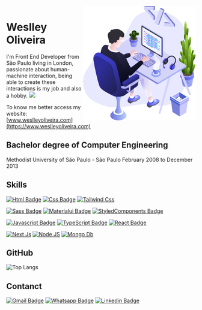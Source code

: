 <img align="right" src="./images/illustration.png" width="300"/>

# Weslley Oliveira

I'm Front End Developer from São Paulo living in London, passionate about human-machine interaction, being able to create these interactions is my job and also a hobby. <img src="https://raw.githubusercontent.com/MartinHeinz/MartinHeinz/master/wave.gif" width="20px">

To know me better access my website: [www.weslleyoliveira.com](https://www.weslleyoliveira.com)

## Bachelor degree of Computer Engineering 
Methodist University of São Paulo - São Paulo
February 2008 to December 2013

## Skills 

[![Html Badge](https://img.shields.io/badge/HTML5-E34F26?style=for-the-badge&logo=html5&logoColor=white)](https://github.com/weslley-oliveira)
[![Css Badge](https://img.shields.io/badge/CSS3-1572B6?style=for-the-badge&logo=css3&logoColor=white)](https://github.com/weslley-oliveira)
[![Tailwind Css](https://img.shields.io/badge/TailWind%20Css-ffffff?style=for-the-badge&logo=tailwind-css&logoColor=06b6d4)](https://github.com/weslley-oliveira)

[![Sass Badge](https://img.shields.io/badge/Sass-CC6699?style=for-the-badge&logo=sass&logoColor=white)](https://github.com/weslley-oliveira)
[![Materialui Badge](https://img.shields.io/badge/Material--UI-0081CB?style=for-the-badge&logo=material-ui&logoColor=white)](https://github.com/weslley-oliveira)
[![StyledComponents Badge](https://img.shields.io/badge/styled--components-DB7093?style=for-the-badge&logo=styled-components&logoColor=white)](https://github.com/weslley-oliveira)

[![Javascript Badge](https://img.shields.io/badge/JavaScript-F7DF1E?style=for-the-badge&logo=javascript&logoColor=black)](https://github.com/weslley-oliveira)
[![TypeScript Badge](https://img.shields.io/badge/TypeScript-3276E6?style=for-the-badge&logo=typescript&logoColor=white&labelColor=3276E6)](https://github.com/weslley-oliveira)
[![React Badge](https://img.shields.io/badge/React-20232A?style=for-the-badge&logo=react&logoColor=61DAFB)](https://github.com/weslley-oliveira)

[![Next Js](https://img.shields.io/badge/Next%20Js-000000?style=for-the-badge&logo=next.js&logoColor=white)](https://github.com/weslley-oliveira)
[![Node JS](https://img.shields.io/badge/Node%20Js-3e863d?style=for-the-badge&logo=node.js&logoColor=white)](https://github.com/weslley-oliveira)
[![Mongo Db](https://img.shields.io/badge/MongoDB-35495E?style=for-the-badge&logo=mongodb&logoColor=4FC08D)](https://github.com/weslley-oliveira)

## GitHub

![Top Langs](https://github-readme-stats.vercel.app/api/top-langs/?username=weslley-oliveira&theme=tokyonight)

## Contanct  

[![Gmail Badge](https://img.shields.io/badge/Gmail-D14836?style=for-the-badge&logo=gmail&logoColor=white)](mailto:weslleyzera2020@gmail.com)
[![Whatsapp Badge](https://img.shields.io/badge/WhatsApp-25D366?style=for-the-badge&logo=whatsapp&logoColor=white)](https://api.whatsapp.com/send?phone=447568555838&text=Hi!)
[![Linkedin Badge](https://img.shields.io/badge/linkedin-0A66C2?style=for-the-badge&logo=linkedin&logoColor=white)](https://www.linkedin.com/in/weslley-oliveira-uk/)




